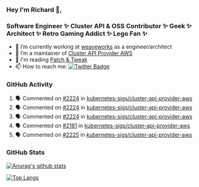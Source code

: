 ### Hey I'm Richard 👋, 

<h3 align="left">Software Engineer ✨ Cluster API & OSS Contributor ✨ Geek ✨ Architect ✨ Retro Gaming Addict ✨ Lego Fan ✨</h3>

- 🔭 I’m currently working at [weaveworks](https://github.com/weaveworks) as a engineer/architect
- 👯 I’m a maintainer of [Cluster API Provider AWS](https://github.com/kubernetes-sigs/cluster-api-provider-aws)
- 💬 I'm reading [Patch & Tweak](https://bjooks.com/products/patch-tweak-exploring-modular-synthesis)
- 📫 How to reach me: [![Twitter Badge](https://img.shields.io/badge/-@fruit_case-00acee?style=flat&logo=Twitter&logoColor=white)](https://twitter.com/intent/follow?screen_name=fruit_case "Follow on Twitter")

### GitHub Activity 

<!--START_SECTION:activity-->
1. 🗣 Commented on [#2224](https://github.com/kubernetes-sigs/cluster-api-provider-aws/issues/2224) in [kubernetes-sigs/cluster-api-provider-aws](https://github.com/kubernetes-sigs/cluster-api-provider-aws)
2. 🗣 Commented on [#2224](https://github.com/kubernetes-sigs/cluster-api-provider-aws/issues/2224) in [kubernetes-sigs/cluster-api-provider-aws](https://github.com/kubernetes-sigs/cluster-api-provider-aws)
3. 🗣 Commented on [#2224](https://github.com/kubernetes-sigs/cluster-api-provider-aws/issues/2224) in [kubernetes-sigs/cluster-api-provider-aws](https://github.com/kubernetes-sigs/cluster-api-provider-aws)
4. 🗣 Commented on [#2181](https://github.com/kubernetes-sigs/cluster-api-provider-aws/issues/2181) in [kubernetes-sigs/cluster-api-provider-aws](https://github.com/kubernetes-sigs/cluster-api-provider-aws)
5. 🗣 Commented on [#2225](https://github.com/kubernetes-sigs/cluster-api-provider-aws/issues/2225) in [kubernetes-sigs/cluster-api-provider-aws](https://github.com/kubernetes-sigs/cluster-api-provider-aws)
<!--END_SECTION:activity-->

### GitHub Stats

[![Anurag's github stats](https://github-readme-stats.vercel.app/api?username=richardcase&count_private=true&show_icons=true)](https://github.com/anuraghazra/github-readme-stats)

[![Top Langs](https://github-readme-stats.vercel.app/api/top-langs/?username=richardcase&hide=html&layout=compact)](https://github.com/anuraghazra/github-readme-stats)
